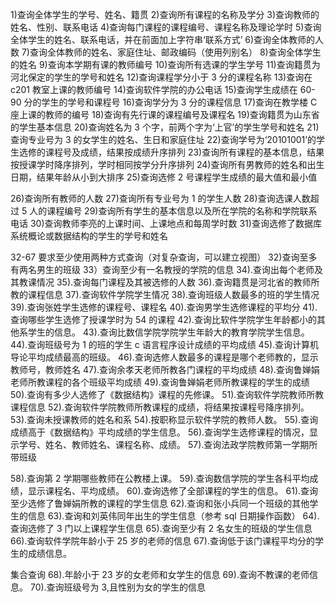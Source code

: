 1)查询全体学生的学号、姓名、籍贯
2)查询所有课程的名称及学分
3)查询教师的姓名、性别、联系电话
4)查询每门课程的课程编号、课程名称及理论学时
5)查询全体学生的姓名、联系电话，并在前面加上字符串‘联系方式’
6)查询全体教师的人数
7)查询全体教师的姓名、家庭住址、邮政编码（使用列别名）
8)查询全体学生的姓名
9)查询本学期有课的教师编号
10)查询所有选课的学生学号
11)查询籍贯为河北保定的学生的学号和姓名
12)查询课程学分小于 3 分的课程名称
13)查询在 c201 教室上课的教师编号
14)查询软件学院的办公电话
15)查询学生成绩在 60-90 分的学生的学号和课程号
16)查询学分为 3 分的课程信息
17)查询在教学楼 C 座上课的教师的编号
18)查询有先行课的课程编号及课程名
19)查询籍贯为山东省的学生基本信息
20)查询姓名为 3 个字，前两个字为‘上官’的学生学号和姓名
21)查询专业号为 3 的女学生的姓名、生日和家庭住址
22)查询学号为‘20101001’的学生选修的课程号及成绩，结果按成绩升序排列
23)查询所有课程的基本信息，结果按授课学时降序排列，学时相同按学分升序排列
24)查询所有男教师的姓名和出生日期，结果年龄从小到大排序
25)查询选修 2 号课程学生成绩的最大值和最小值

26)查询所有教师的人数
27)查询所有专业号为 1 的学生人数
28)查询选课人数超过 5 人的课程编号
29)查询所有学生的基本信息以及所在学院的名称和学院联系电话
30)查询教师李亮的上课时间、上课地点和每周学时数
31)查询选修了数据库系统概论或数据结构的学生的学号和姓名

32-67 要求至少使用两种方式查询（对复杂查询，可以建立视图）
32)查询至多有两名男生的班级
33）查询至少有一名教授的学院的信息
34).查询出每个老师及其教课情况
35).查询每门课程及其被选修的人数
36).查询籍贯是河北省的教师所教的课程信息
37).查询软件学院学生情况
38).查询班级人数最多的班的学生情况
39).查询张姓学生选修的课程号、课程名
40).查询男学生选修课程的平均分
41).查询哪些学生选修了授课学时为 54 的课程
42).查询比软件学院学生年龄都小的其他系学生的信息。
43).查询比数信学院学院学生年龄大的教育学院学生信息。
44).查询班级号为 1 的班的学生 c 语言程序设计成绩的平均成绩
45).查询计算机导论平均成绩最高的班级。
46).查询选修人数最多的课程是哪个老师教的，显示教师号，教师姓名
47).查询余孝天老师所教各门课程的平均成绩
48).查询鲁婵娟老师所教课程的各个班级平均成绩
49).查询鲁婵娟老师所教课程的学生的成绩
50).查询有多少人选修了《数据结构》课程的先修课。
51).查询软件学院教师所教课程信息
52).查询软件学院教师所教课程的成绩，将结果按课程号降序排列。
53).查询未授课教师的姓名和系
54).按职称显示软件学院的教师人数。
55).查询成绩高于《数据结构》平均成绩的学生信息。
56).查询学生选修课程的情况，显示学号、姓名、教师姓名、课程名称、成绩。
57).查询法政学院教师第一学期所带班级

58).查询第 2 学期哪些教师在公教楼上课。
59).查询数信学院的学生各科平均成绩，显示课程名、平均成绩。
60).查询选修了全部课程的学生的信息。
61).查询至少选修了鲁婵娟所教的课程的学生信息
62).查询和张小兵同一个班级的其他学生的信息
63).查询和刘英伟同年出生的学生信息（参考 sql 日期操作函数）
64).查询选修了 3 门以上课程学生信息
65).查询至少有 2 名女生的班级的学生信息
66).查询软件学院年龄小于 25 岁的老师的信息
67).查询低于该门课程平均分的学生的成绩信息。

集合查询
68).年龄小于 23 岁的女老师和女学生的信息
69).查询不教课的老师信息。
70).查询班级号为 3,且性别为女的学生的信息